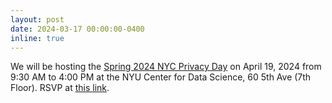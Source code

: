 ```yaml
---
layout: post
date: 2024-03-17 00:00:00-0400
inline: true
---
```


We will be hosting the [Spring 2024 NYC Privacy Day](https://airesponsibly.net/privacy_day/) on April 19, 2024 from 9:30 AM to 4:00 PM at the NYU Center for Data Science, 60 5th Ave (7th Floor). RSVP at [this link](https://forms.gle/qxCkwxNwKHs1Yejb7).
